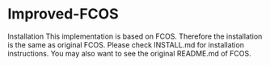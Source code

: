 # Improved-FCOS
Installation
This  implementation is based on FCOS. Therefore the installation is the same as original FCOS.
Please check INSTALL.md for installation instructions. You may also want to see the original README.md of FCOS.
